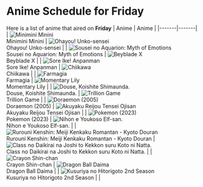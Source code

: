 # Anime Schedule for Friday
Here is a list of anime that aired on **Friday** 
| Anime | Anime |
|-------|-------|
| ![Minimini Minini](https://cdn.myanimelist.net/images/anime/1295/147299.webp)<br>Minimini Minini | ![Ohayou! Unko-sensei](https://cdn.myanimelist.net/images/anime/1244/144510.webp)<br>Ohayou! Unko-sensei |
| ![Sousei no Aquarion: Myth of Emotions](https://cdn.myanimelist.net/images/anime/1665/146999.webp)<br>Sousei no Aquarion: Myth of Emotions | ![Beyblade X](https://cdn.myanimelist.net/images/anime/1394/145458.webp)<br>Beyblade X |
| ![Sore Ike! Anpanman](https://cdn.myanimelist.net/images/anime/1902/111797.webp)<br>Sore Ike! Anpanman | ![Chiikawa](https://cdn.myanimelist.net/images/anime/1783/121944.webp)<br>Chiikawa |
| ![Farmagia](https://cdn.myanimelist.net/images/anime/1406/146839.webp)<br>Farmagia | ![Momentary Lily](https://cdn.myanimelist.net/images/anime/1107/143656.webp)<br>Momentary Lily |
| ![Douse, Koishite Shimaunda.](https://cdn.myanimelist.net/images/anime/1021/146952.webp)<br>Douse, Koishite Shimaunda. | ![Trillion Game](https://cdn.myanimelist.net/images/anime/1081/147379.webp)<br>Trillion Game |
| ![Doraemon (2005)](https://cdn.myanimelist.net/images/anime/6/23935.webp)<br>Doraemon (2005) | ![Akuyaku Reijou Tensei Ojisan](https://cdn.myanimelist.net/images/anime/1255/146484.webp)<br>Akuyaku Reijou Tensei Ojisan |
| ![Pokemon (2023)](https://cdn.myanimelist.net/images/anime/1703/137216.webp)<br>Pokemon (2023) | ![Nihon e Youkoso Elf-san.](https://cdn.myanimelist.net/images/anime/1650/146113.webp)<br>Nihon e Youkoso Elf-san. |
| ![Rurouni Kenshin: Meiji Kenkaku Romantan - Kyoto Douran](https://cdn.myanimelist.net/images/anime/1314/145530.webp)<br>Rurouni Kenshin: Meiji Kenkaku Romantan - Kyoto Douran | ![Class no Daikirai na Joshi to Kekkon suru Koto ni Natta.](https://cdn.myanimelist.net/images/anime/1775/147330.webp)<br>Class no Daikirai na Joshi to Kekkon suru Koto ni Natta. |
| ![Crayon Shin-chan](https://cdn.myanimelist.net/images/anime/10/59897.webp)<br>Crayon Shin-chan | ![Dragon Ball Daima](https://cdn.myanimelist.net/images/anime/1723/145231.webp)<br>Dragon Ball Daima |
| ![Kusuriya no Hitorigoto 2nd Season](https://cdn.myanimelist.net/images/anime/1025/147458.webp)<br>Kusuriya no Hitorigoto 2nd Season |  |
